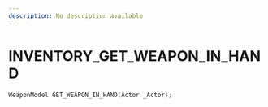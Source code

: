 ```yaml
---
description: No description available 
---
```


# INVENTORY\_GET_WEAPON_IN_HAND

```cpp
WeaponModel GET_WEAPON_IN_HAND(Actor _Actor);
```